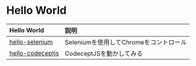 Hello World
================================================================================

|                  Hello World                   |                  説明                  |
|:-----------------------------------------------|:---------------------------------------|
| [hello-selenium](hello-selenium/README.md)     | Seleniumを使用してChromeをコントロール |
| [hello-codeceptjs](hello-codeceptjs/README.md) | CodeceptJSを動かしてみる               |
